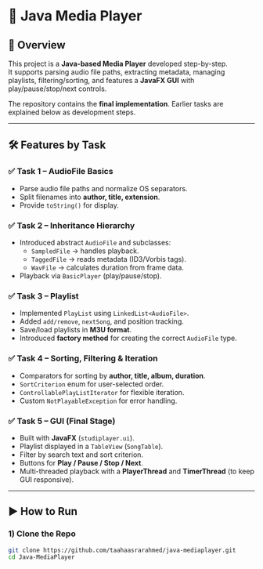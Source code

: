 # 🎵 Java Media Player  

## 📌 Overview  
This project is a **Java-based Media Player** developed step-by-step.  
It supports parsing audio file paths, extracting metadata, managing playlists, filtering/sorting, and features a **JavaFX GUI** with play/pause/stop/next controls.  

The repository contains the **final implementation**. Earlier tasks are explained below as development steps.  

---

## 🛠️ Features by Task  

### ✅ Task 1 – AudioFile Basics  
- Parse audio file paths and normalize OS separators.  
- Split filenames into **author, title, extension**.  
- Provide `toString()` for display.  

### ✅ Task 2 – Inheritance Hierarchy  
- Introduced abstract `AudioFile` and subclasses:  
  - `SampledFile` → handles playback.  
  - `TaggedFile` → reads metadata (ID3/Vorbis tags).  
  - `WavFile` → calculates duration from frame data.  
- Playback via `BasicPlayer` (play/pause/stop).  

### ✅ Task 3 – Playlist  
- Implemented `PlayList` using `LinkedList<AudioFile>`.  
- Added `add/remove`, `nextSong`, and position tracking.  
- Save/load playlists in **M3U format**.  
- Introduced **factory method** for creating the correct `AudioFile` type.  

### ✅ Task 4 – Sorting, Filtering & Iteration  
- Comparators for sorting by **author, title, album, duration**.  
- `SortCriterion` enum for user-selected order.  
- `ControllablePlayListIterator` for flexible iteration.  
- Custom `NotPlayableException` for error handling.  

### ✅ Task 5 – GUI (Final Stage)  
- Built with **JavaFX** (`studiplayer.ui`).  
- Playlist displayed in a `TableView` (`SongTable`).  
- Filter by search text and sort criterion.  
- Buttons for **Play / Pause / Stop / Next**.  
- Multi-threaded playback with a **PlayerThread** and **TimerThread** (to keep GUI responsive).  

---

## ▶️ How to Run  

### 1) Clone the Repo  
```bash
git clone https://github.com/taahaasrarahmed/java-mediaplayer.git
cd Java-MediaPlayer
